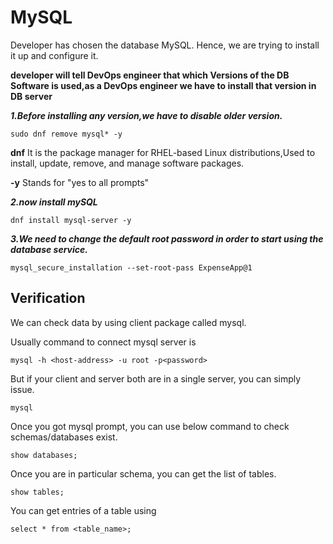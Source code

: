 # MySQL

Developer has chosen the database MySQL. Hence, we are trying to install it up and configure it.

**developer will tell DevOps engineer that which Versions of the DB Software is used,as a DevOps engineer we have to install that version in DB server**

***1.Before installing any version,we have to disable older version.***
```
sudo dnf remove mysql* -y
```
**dnf**   It is the package manager for RHEL-based Linux distributions,Used to install, update, remove, and manage software packages.

**-y**     Stands for "yes to all prompts"

***2.now install mySQL***
```
dnf install mysql-server -y
```

***3.We need to change the default root password in order to start using the database service.***

```
mysql_secure_installation --set-root-pass ExpenseApp@1
```

## Verification

We can check data by using client package called mysql.

Usually command to connect mysql server is

```
mysql -h <host-address> -u root -p<password>
```

But if your client and server both are in a single server, you can simply issue.

```
mysql
```

Once you got mysql prompt, you can use below command to check schemas/databases exist.

```
show databases;
```

Once you are in particular schema, you can get the list of tables.

```
show tables;
```

You can get entries of a table using

```
select * from <table_name>;
```
